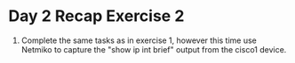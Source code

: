 # Day 2 Recap Exercise 2

1. Complete the same tasks as in exercise 1, however this time use Netmiko to capture the "show ip int brief" output from the cisco1 device.
